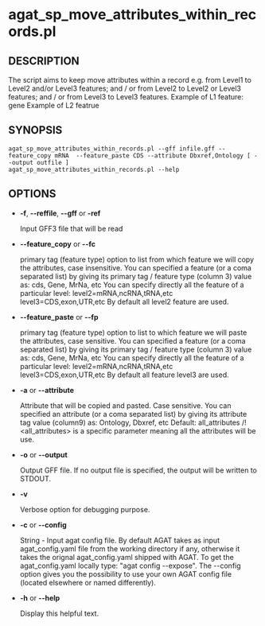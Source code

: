 # agat_sp_move_attributes_within_records.pl

## DESCRIPTION

The script aims to keep move attributes within a record e.g. from Level1 to Level2 and/or Level3 features; and / or from Level2 to Level2 or Level3 features; and / or from Level3 to Level3 features.
Example of L1 feature: gene
Example of L2 featrue

## SYNOPSIS

```
agat_sp_move_attributes_within_records.pl --gff infile.gff --feature_copy mRNA  --feature_paste CDS --attribute Dbxref,Ontology [ --output outfile ]
agat_sp_move_attributes_within_records.pl --help
```

## OPTIONS

- **-f**, **--reffile**, **--gff**  or **-ref**

    Input GFF3 file that will be read

- **--feature_copy** or **--fc**

    primary tag (feature type) option to list from which feature we will copy the attributes, case insensitive. 
    You can specified a feature (or a coma separated list) by giving its primary tag / feature type (column 3) value as: cds, Gene, MrNa, etc
    You can specify directly all the feature of a particular level:
          level2=mRNA,ncRNA,tRNA,etc
          level3=CDS,exon,UTR,etc
    By default all level2 feature are used. 

- **--feature_paste** or **--fp**

    primary tag (feature type) option to list to which feature we will paste the attributes, case sensitive. 
    You can specified a feature (or a coma separated list) by giving its primary tag / feature type (column 3) value as: cds, Gene, MrNa, etc
    You can specify directly all the feature of a particular level:
          level2=mRNA,ncRNA,tRNA,etc
          level3=CDS,exon,UTR,etc
    By default all feature level3 are used. 

- **-a** or **--attribute**

    Attribute that will be copied and pasted. Case sensitive.
    You can specified an attribute (or a coma separated list) by giving its attribute tag value (column9) as: Ontology, Dbxref, etc
    Default: all_attributes
    /! &lt;all_attributes> is a specific parameter meaning all the attributes will be use.

- **-o** or **--output**

    Output GFF file.  If no output file is specified, the output will be
    written to STDOUT.

- **-v**

    Verbose option for debugging purpose.

- **-c** or **--config**

    String - Input agat config file. By default AGAT takes as input agat_config.yaml file from the working directory if any, 
    otherwise it takes the orignal agat_config.yaml shipped with AGAT. To get the agat_config.yaml locally type: "agat config --expose".
    The --config option gives you the possibility to use your own AGAT config file (located elsewhere or named differently).

- **-h** or **--help**

    Display this helpful text.

